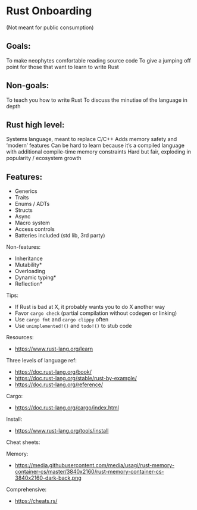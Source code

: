 # Rust Onboarding

(Not meant for public consumption)

## Goals:

To make neophytes comfortable reading source code
To give a jumping off point for those that want to learn to write Rust

## Non-goals:

To teach you how to write Rust
To discuss the minutiae of the language in depth

## Rust high level:

Systems language, meant to replace C/C++
Adds memory safety and ‘modern’ features
Can be hard to learn because it’s a compiled language with additional compile-time memory constraints
Hard but fair, exploding in popularity / ecosystem growth

## Features:

- Generics
- Traits
- Enums / ADTs
- Structs
- Async  
- Macro system
- Access controls
- Batteries included (std lib, 3rd party)

Non-features:

- Inheritance
- Mutability*
- Overloading
- Dynamic typing*
- Reflection*

Tips:

- If Rust is bad at X, it probably wants you to do X another way
- Favor `cargo check` (partial compilation without codegen or linking)
- Use `cargo fmt` and `cargo clippy` often
- Use `unimplemented!()` and `todo!()` to stub code

Resources:

- https://www.rust-lang.org/learn

Three levels of language ref:
- https://doc.rust-lang.org/book/
- https://doc.rust-lang.org/stable/rust-by-example/
- https://doc.rust-lang.org/reference/

Cargo:
- https://doc.rust-lang.org/cargo/index.html

Install:
- https://www.rust-lang.org/tools/install

Cheat sheets:

Memory:
- https://media.githubusercontent.com/media/usagi/rust-memory-container-cs/master/3840x2160/rust-memory-container-cs-3840x2160-dark-back.png

Comprehensive:
- https://cheats.rs/

